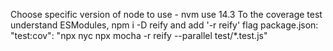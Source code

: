 Choose specific version of node to use - nvm use 14.3
To the coverage test understand ESModules, npm i -D reify and add '-r reify' flag 
package.json: "test:cov": "npx nyc npx mocha -r reify --parallel test/*.test.js"